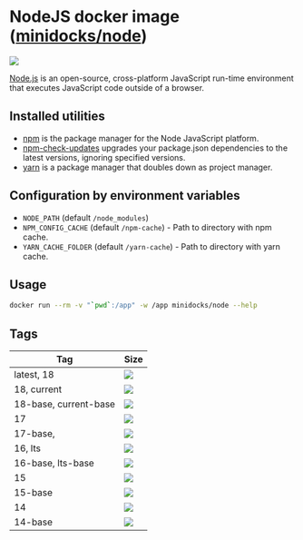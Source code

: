NodeJS docker image ([minidocks/node](https://hub.docker.com/r/minidocks/node))
===============================================================================

![](https://upload.wikimedia.org/wikipedia/commons/thumb/d/d9/Node.js_logo.svg/170px-Node.js_logo.svg.png)

[Node.js](https://nodejs.org) is an open-source, cross-platform JavaScript
run-time environment that executes JavaScript code outside of a browser.

Installed utilities
-------------------

-   [npm](https://docs.npmjs.com/cli/npm) is the package manager for the Node
    JavaScript platform.
-   [npm-check-updates](https://github.com/raineorshine/npm-check-updates)
    upgrades your package.json dependencies to the latest versions, ignoring
    specified versions.
-   [yarn](https://yarnpkg.com/) is a package manager that doubles down as
    project manager.

Configuration by environment variables
--------------------------------------

-   `NODE_PATH` (default `/node_modules`)
-   `NPM_CONFIG_CACHE` (default `/npm-cache`) - Path to directory with npm
    cache.
-   `YARN_CACHE_FOLDER` (default `/yarn-cache`) - Path to directory with yarn
    cache.

Usage
-----

```bash
docker run --rm -v "`pwd`:/app" -w /app minidocks/node --help
```

Tags
----

| Tag                   | Size                                                                                                              |
|-----------------------|-------------------------------------------------------------------------------------------------------------------|
| latest, 18            | [![](https://img.shields.io/docker/image-size/minidocks/node/latest?style=flat-square&logo=docker&label=size)]()  |
| 18, current           | [![](https://img.shields.io/docker/image-size/minidocks/node/18?style=flat-square&logo=docker&label=size)]()      |
| 18-base, current-base | [![](https://img.shields.io/docker/image-size/minidocks/node/18-base?style=flat-square&logo=docker&label=size)]() |
| 17                    | [![](https://img.shields.io/docker/image-size/minidocks/node/17?style=flat-square&logo=docker&label=size)]()      |
| 17-base,              | [![](https://img.shields.io/docker/image-size/minidocks/node/17-base?style=flat-square&logo=docker&label=size)]() |
| 16, lts               | [![](https://img.shields.io/docker/image-size/minidocks/node/16?style=flat-square&logo=docker&label=size)]()      |
| 16-base, lts-base     | [![](https://img.shields.io/docker/image-size/minidocks/node/16-base?style=flat-square&logo=docker&label=size)]() |
| 15                    | [![](https://img.shields.io/docker/image-size/minidocks/node/15?style=flat-square&logo=docker&label=size)]()      |
| 15-base               | [![](https://img.shields.io/docker/image-size/minidocks/node/15-base?style=flat-square&logo=docker&label=size)]() |
| 14                    | [![](https://img.shields.io/docker/image-size/minidocks/node/14?style=flat-square&logo=docker&label=size)]()      |
| 14-base               | [![](https://img.shields.io/docker/image-size/minidocks/node/14-base?style=flat-square&logo=docker&label=size)]() |
